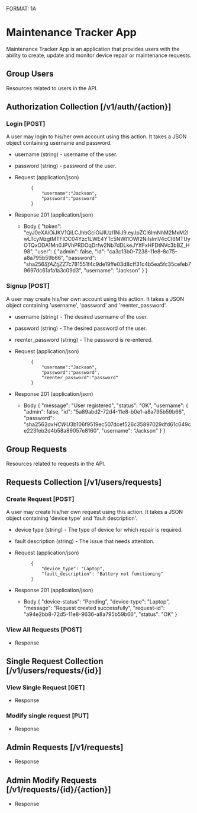 FORMAT: 1A

# Maintenance Tracker App

Maintenance Tracker App is an application that provides users with the ability to create, update and monitor device repair or maintenance requests.

## Group Users

Resources related to users in the API.

## Authorization Collection [/v1/auth/{action}]

### Login [POST]

A user may login to his/her own account using this action. It takes a JSON object containing username and password.

+ username (string) - username of the user.

+ password (string) - password of the user.

+ Request (application/json)

            {
                "username":"Jackson",
                "password":"password"
            }

+ Response 201 (application/json)

    + Body
                {
                    "token": "eyJ0eXAiOiJKV1QiLCJhbGciOiJIUzI1NiJ9.eyJpZCI6ImNhM2MxM2IwLTcyMzgtMTFlOC04Yzc1LWE4YTc5NWI1OWI2NiIsImV4cCI6MTUyOTQxODA1Mn0.lPVhPRDOqDrfw2Nb7dDLkeJYIfFxHFDtNVc3bBZ_H98",
                    "user": {
                        "admin": false,
                        "id": "ca3c13b0-7238-11e8-8c75-a8a795b59b66",
                        "password": "sha256$SfAZtjZZ$7c781551f4c9de19ffe03d8cff31c4b5ea5fc35cefeb79697dc61afa1a3c09d3",
                        "username": "Jackson"
                    }
                }

### Signup [POST]

A user may create his/her own account using this action. It takes a JSON object containing 'username', 'password' and 'reenter_password'.

+ username (string) - The desired username of the user.

+ password (string) - The desired password of the user.

+ reenter_password (string) - The password is re-entered.

+ Request (application/json)

            {
                "username":"Jackson",
                "password":"password",
	            "reenter_password":"password"
            }

+ Response 201 (application/json)

    + Body
                {
                    "message": "User registered",
                    "status": "OK",
                    "username": {
                        "admin": false,
                        "id": "5a89abd2-72d4-11e8-b0e1-a8a795b59b66",
                        "password": "sha256$2axHCWU3$b106f9519ec507dcef526c35897029dfd61c649ce223feb2d4b58a89057e8160",
                        "username": "Jackson"
                    }
                }

## Group Requests

Resources related to requests in the API.

## Requests Collection [/v1/users/requests]

### Create Request [POST]

A user may create his/her own request using this action. It takes a JSON object containing 'device type' and 'fault description'.

+ device type (string) - The type of device for which repair is required.

+ fault description (string) - The issue that needs attention.

+ Request (application/json)

            {
                "device_type": "Laptop",
                "fault_description": "Battery not functioning"
            }

+ Response 201 (application/json)

    + Body
                {
                    "device-status": "Pending",
                    "device-type": "Laptop",
                    "message": "Request created successfully",
                    "request-id": "a94e2bb8-72d5-11e8-9636-a8a795b59b66",
                    "status": "OK"
                }

### View All Requests [POST]

+ Response 

## Single Request Collection [/v1/users/requests/{id}]

### View Single Request [GET]

+ Response 

### Modify single request [PUT]

+ Response 

## Admin Requests [/v1/requests]

+ Response 

## Admin Modify Requests [/v1/requests/{id}/{action}]

+ Response 


